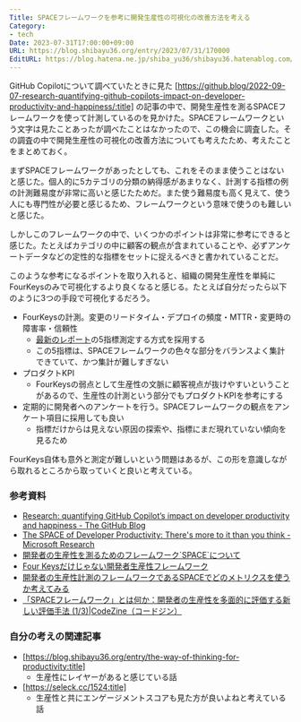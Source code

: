 ```yaml
---
Title: SPACEフレームワークを参考に開発生産性の可視化の改善方法を考える
Category:
- tech
Date: 2023-07-31T17:00:00+09:00
URL: https://blog.shibayu36.org/entry/2023/07/31/170000
EditURL: https://blog.hatena.ne.jp/shiba_yu36/shibayu36.hatenablog.com/atom/entry/820878482953366652
---
```


GitHub Copilotについて調べていたときに見た [https://github.blog/2022-09-07-research-quantifying-github-copilots-impact-on-developer-productivity-and-happiness/:title] の記事の中で、開発生産性を測るSPACEフレームワークを使って計測しているのを見かけた。SPACEフレームワークという文字は見たことあったが調べたことはなかったので、この機会に調査した。その調査の中で開発生産性の可視化の改善方法についても考えたため、考えたことをまとめておく。

まずSPACEフレームワークがあったとしても、これをそのまま使うことはないと感じた。個人的に5カテゴリの分類の納得感があまりなく、計測する指標の例の計測難易度が非常に高いと感じたためだ。また使う難易度も高く見えて、使う人にも専門性が必要と感じるため、フレームワークという意味で使うのも難しいと感じた。

しかしこのフレームワークの中で、いくつかのポイントは非常に参考にできると感じた。たとえばカテゴリの中に顧客の観点が含まれていることや、必ずアンケートデータなどの定性的な指標をセットに捉えるべきと書かれていることだ。

このような参考になるポイントを取り入れると、組織の開発生産性を単純にFourKeysのみで可視化するより良くなると感じる。たとえば自分だったら以下のように3つの手段で可視化するだろう。

- FourKeysの計測。変更のリードタイム・デプロイの頻度・MTTR・変更時の障害率・信頼性
    - [最新のレポート](https://cloud.google.com/devops/state-of-devops)の5指標測定する方式を採用する
    - この5指標は、SPACEフレームワークの色々な部分をバランスよく集計できていて、かつ集計が難しすぎない
- プロダクトKPI
    - FourKeysの弱点として生産性の文脈に顧客視点が抜けやすいということがあるので、生産性の計測という部分でもプロダクトKPIを参考にする
- 定期的に開発者へのアンケートを行う。SPACEフレームワークの観点をアンケート項目に採用しても良い
    - 指標だけからは見えない原因の探索や、指標にまだ現れていない傾向を見るため

FourKeys自体も意外と測定が難しいという問題はあるが、この形を意識しながら取れるところから取っていくと良いと考えている。

### 参考資料
- [Research: quantifying GitHub Copilot’s impact on developer productivity and happiness - The GitHub Blog](https://github.blog/2022-09-07-research-quantifying-github-copilots-impact-on-developer-productivity-and-happiness/)
- [The SPACE of Developer Productivity: There's more to it than you think - Microsoft Research](https://www.microsoft.com/en-us/research/publication/the-space-of-developer-productivity-theres-more-to-it-than-you-think/)
- [開発者の生産性を測るためのフレームワーク\`SPACE\`について](https://r-kaga.com/blog/about-space-of-developer-productivity)
- [Four Keysだけじゃない開発者生産性フレームワーク](https://zenn.dev/loglass/articles/28c565a875e9bd)
- [開発者の生産性計測のフレームワークであるSPACEでどのメトリクスを使うか考えてみる](https://r-kaga.com/blog/about-what-metrics-use-for-space)
- [「SPACEフレームワーク」とは何か：開発者の生産性を多面的に評価する新しい評価手法 (1/3)|CodeZine（コードジン）](https://codezine.jp/article/detail/17913)

### 自分の考えの関連記事
- [https://blog.shibayu36.org/entry/the-way-of-thinking-for-productivity:title]
    - 生産性にレイヤーがあると感じている話
- [https://seleck.cc/1524:title]
    - 生産性と共にエンゲージメントスコアも見た方が良いよねと考えている話



